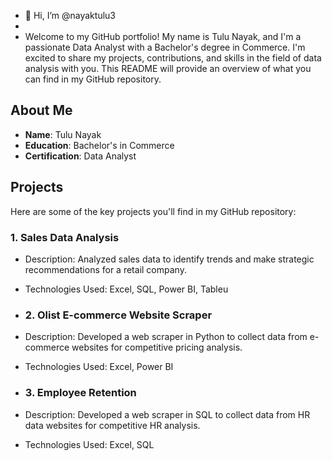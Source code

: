 - 👋 Hi, I’m @nayaktulu3
- 
- Welcome to my GitHub portfolio! My name is Tulu Nayak, and I'm a passionate Data Analyst with a Bachelor's degree in Commerce. I'm excited to share my projects, contributions, and skills in the field of data analysis with you. This README will provide an overview of what you can find in my GitHub repository.

## About Me
- **Name**: Tulu Nayak
- **Education**: Bachelor's in Commerce
- **Certification**: Data Analyst

## Projects
Here are some of the key projects you'll find in my GitHub repository:

### 1. Sales Data Analysis
- Description: Analyzed sales data to identify trends and make strategic recommendations for a retail company.
- Technologies Used: Excel, SQL, Power BI, Tableu

- ### 2. Olist E-commerce Website Scraper
- Description: Developed a web scraper in Python to collect data from e-commerce websites for competitive pricing analysis.
- Technologies Used: Excel, Power BI

- ### 3. Employee Retention
- Description: Developed a web scraper in SQL to collect data from HR data websites for competitive HR analysis.
- Technologies Used: Excel, SQL
<!---
nayaktulu3/nayaktulu3 is a ✨ special ✨ repository because its `README.md` (this file) appears on your GitHub profile.
You can click the Preview link to take a look at your changes.
--->
